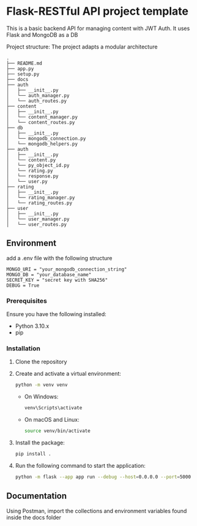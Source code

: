 # Flask-RESTful API project template

This is a basic backend API for managing content with JWT Auth. It uses Flask and MongoDB as a DB

Project structure:
The project adapts a modular architecture

```
.
├── README.md
├── app.py
├── setup.py
├── docs
├── auth
│   ├── __init__.py
│   └── auth_manager.py
│   └── auth_routes.py
├── content
│   ├── __init__.py
│   └── content_manager.py
│   └── content_routes.py
├── db
│   ├── __init__.py
│   └── mongodb_connection.py
│   └── mongodb_helpers.py
├── auth
│   ├── __init__.py
│   └── content.py
│   └── py_object_id.py
│   └── rating.py
│   └── response.py
│   └── user.py
├── rating
│   ├── __init__.py
│   └── rating_manager.py
│   └── rating_routes.py
├── user
│   ├── __init__.py
│   └── user_manager.py
│   └── user_routes.py
```

## Environment

add a .env file with the following structure

```
MONGO_URI = "your_mongodb_connection_string"
MONGO_DB = "your_database_name"
SECRET_KEY = "secret key with SHA256"
DEBUG = True
```

### Prerequisites
Ensure you have the following installed:
- Python 3.10.x
- pip

### Installation

1. Clone the repository

2. Create and activate a virtual environment:
    ```bash
    python -m venv venv
    ```

    - On Windows:
        ```bash
        venv\Scripts\activate
        ```

    - On macOS and Linux:
        ```bash
        source venv/bin/activate
        ```

3. Install the package:
    ```bash
    pip install .
    ```

4. Run the following command to start the application:
    ```bash
    python -m flask --app app run --debug --host=0.0.0.0 --port=5000
    ```

## Documentation

Using Postman, import the collections and environment variables found inside the docs folder
